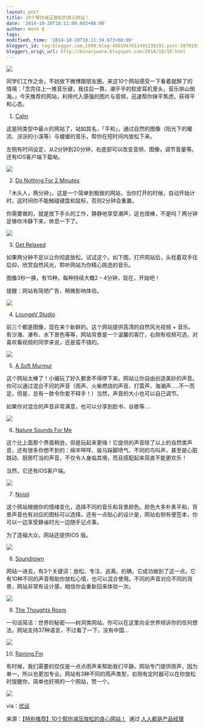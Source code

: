 ```yaml
--- 
layout: post 
title: 10个帮你减压放松的良心网站！ 
date: '2014-10-20T18:11:00.002+08:00' 
author: Wenh Q
tags:
modified\_time: '2014-10-20T18:11:34.673+08:00' 
blogger\_id: tag:blogger.com,1999:blog-4961947611491238191.post-5870193190636637131
blogger\_orig\_url: http://binaryware.blogspot.com/2014/10/10.html
---
```

![](https://images-blogger-opensocial.googleusercontent.com/gadgets/proxy?url=http%3A%2F%2Fimage.woshipm.com%2Fwp-files%2F2014%2F10%2F0314fe9261c2de922e22b1f1c0c44285.jpg&container=blogger&gadget=a&rewriteMime=image%2F*)



同学们工作之余，不妨放下微博跟朋友圈，来这10个网站感受一下看着就醉了的情境：「念完往上一推音乐键，我往后一靠，潮乎乎的软皮耳机里头，音乐排山倒海。」今天推荐的网站，利用代入感强的图片与音频，迅速帮你抹平焦虑，获得平和心态。

1. [Calm](http://www.calm.com/)



这是同类型中最火的网站了，站如其名，「平和」，通过自然的图像（阳光下的暖流、淙淙的小溪等）与缓缓的音乐，帮你在短时间内放松下来。



左侧有时间设定，从2分钟到20分钟，右底部可以改变音频、图像，调节音量等。还有IOS客户端下载呦。



![](https://images-blogger-opensocial.googleusercontent.com/gadgets/proxy?url=http%3A%2F%2Fimage.woshipm.com%2Fwp-files%2F2014%2F10%2Fa5979a1cab999c158118e81aad88ff64.jpg&container=blogger&gadget=a&rewriteMime=image%2F*)

2. [Do Nothing For 2 Minutes](http://www.donothingfor2minutes.com/)



「木头人，两分钟」，这是一个简单到极致的网站，当你打开的时候，自动开始计时，这时间你不能触碰键盘和鼠标，否则2分钟会重置。



你需要做的，就是放下手头的工作，静静地享受潮声，这也很棒，不是吗？两分钟足够你冷静下来，休息一下了。



![](https://images-blogger-opensocial.googleusercontent.com/gadgets/proxy?url=http%3A%2F%2Fimage.woshipm.com%2Fwp-files%2F2014%2F10%2F1a3e902899e1384de44ff33ef0f4a162.jpg&container=blogger&gadget=a&rewriteMime=image%2F*)

3. [Get Relaxed](http://www.getrelaxed.com/)



如果两分钟不足以让你彻底放松，试试这个。如下图，打开网站后，头枕着双手往后仰，欣赏自然风光，聆听网站为你精心挑选的音乐。



图像3秒一换，有15种，每种持续大概2 – 4分钟，现在，开始吧！



提醒：网站有简陋广告，稍微影响体验。



![](https://images-blogger-opensocial.googleusercontent.com/gadgets/proxy?url=http%3A%2F%2Fimage.woshipm.com%2Fwp-files%2F2014%2F10%2Fget-relaxed-353x268.jpg&container=blogger&gadget=a&rewriteMime=image%2F*)

4. [LoungeV Studio](http://www.loungev.com/)



前三个都是图像，现在来个新鲜的。这个网站提供高清的自然风光视频 +
音乐。有沙滩、瀑布、水下景色等等，网站背景是一个温馨的客厅，右侧有视频可选，对喜欢看视频的同学来说，还是蛮不错的。



![](https://images-blogger-opensocial.googleusercontent.com/gadgets/proxy?url=http%3A%2F%2Fimage.woshipm.com%2Fwp-files%2F2014%2F10%2Floungev-studio-360x201.jpg&container=blogger&gadget=a&rewriteMime=image%2F*)

5. [A Soft Murmur](http://asoftmurmur.com/)



这个网站太棒了！小编玩了好久都舍不得停下来。网站让你自由创造美妙的声音。你可以通过混合不同的声音（雨声、火柴燃烧的声音、打雷声、海潮声…..不一而足。但是，总有一款令你爱不释手！）当然，声音的大小也可以自己调节。



如果你对混合的声音非常满意，也可以分享到脸书、谷歌等….



![](https://images-blogger-opensocial.googleusercontent.com/gadgets/proxy?url=http%3A%2F%2Fimage.woshipm.com%2Fwp-files%2F2014%2F10%2Fa-soft-murmur-360x256.jpg&container=blogger&gadget=a&rewriteMime=image%2F*)

6. [Nature Sounds For Me](http://naturesoundsfor.me/)



这个比上面那个界面稍逊，但是玩起来更嗨！它提供的声音除了以上的自然类声音，还有很多你想不到的：绵羊咩咩、骏马跺脚喷气、不同的鸟叫声，甚至是心脏跳动、厨房叮当的声音，不仅令人身临其境，而且搭配起来简直不能更欢乐！



当然，它还有IOS客户端。



![](https://images-blogger-opensocial.googleusercontent.com/gadgets/proxy?url=http%3A%2F%2Fimage.woshipm.com%2Fwp-files%2F2014%2F10%2F8b0b31a673ab74ebe47559822b9408f8.jpg&container=blogger&gadget=a&rewriteMime=image%2F*)

7. [Noisli](http://www.noisli.com/)



这个网站根据你的情绪变化，选择不同的音乐和背景颜色。颜色大多朴素平和，背景声音也有对应的图标可以选择。还有一点贴心的设计是，网站右侧有便签本，你可以一边享受静谧时光一边随手记点事。



为了造福大众，网站还提供IOS 版。



![](https://images-blogger-opensocial.googleusercontent.com/gadgets/proxy?url=http%3A%2F%2Fimage.woshipm.com%2Fwp-files%2F2014%2F10%2F8956c769b281b39afb41815362d62906.jpg&container=blogger&gadget=a&rewriteMime=image%2F*)

8. [Soundrown](http://soundrown.com/)



网站一进去，有3个关键词：放松、专注、逃离。的确，它成功做到了这一点。它有10种不同的声音帮助你放松心情，也可以混合使用。不同的声音对应不同的背景，网站非常有设计感，相信你会重新回来体验一次。



![](https://images-blogger-opensocial.googleusercontent.com/gadgets/proxy?url=http%3A%2F%2Fimage.woshipm.com%2Fwp-files%2F2014%2F10%2F123125f1a0124dd89b90e40a959745b5.jpg&container=blogger&gadget=a&rewriteMime=image%2F*)

9. [The Thoughts Room](http://thequietplaceproject.com/)



一句话简洁：世界的秘密——树洞类网站。你可以在这里向全世界倾诉你的任何想法，网站支持37种语言，不过看了一下，没有中国…



![](https://images-blogger-opensocial.googleusercontent.com/gadgets/proxy?url=http%3A%2F%2Fimage.woshipm.com%2Fwp-files%2F2014%2F10%2F26f48035b26c871bb389aaae123980ae.jpg&container=blogger&gadget=a&rewriteMime=image%2F*)

10. [Raining.Fm](http://raining.fm/)



有时候，我们需要的仅仅是一点点雨声来帮助我们平静。网站专门提供雨声，因为单一，所以也更加专业。网站有3种不同的雨声类型，右侧有定时器可以在你放松时提醒你，简单也好用的一个网站，赞一个。



![](https://images-blogger-opensocial.googleusercontent.com/gadgets/proxy?url=http%3A%2F%2Fimage.woshipm.com%2Fwp-files%2F2014%2F10%2Fd80b8ddb029ed3ae6ba7c3cb42a56c39.jpg&container=blogger&gadget=a&rewriteMime=image%2F*)



via：[优设](http://www.uisdc.com/website-make-you-relax#)
<div>




</div>

<div>

来源：[【特别推荐】10个帮你减压放松的良心网站！](http://www.woshipm.com/pmd/111964.html)  通过 [人人都是产品经理](http://www.woshipm.com/)

</div>

